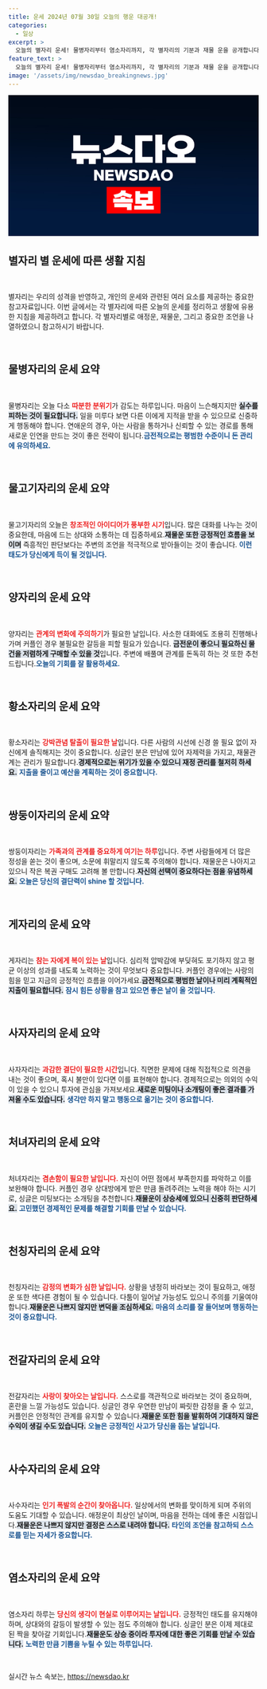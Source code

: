 ```yaml
---
title: 운세 2024년 07월 30일 오늘의 행운 대공개!
categories:
  - 일상
excerpt: >
  오늘의 별자리 운세! 물병자리부터 염소자리까지, 각 별자리의 기분과 재물 운을 공개합니다. 일상의 소소한 변화와 애정운 변동을 함께 체크하고, 오늘의 행운을 잡아보세요! 클릭하면 당신의 별자리가 기다립니다!
feature_text: >
  오늘의 별자리 운세! 물병자리부터 염소자리까지, 각 별자리의 기분과 재물 운을 공개합니다. 일상의 소소한 변화와 애정운 변동을 함께 체크하고, 오늘의 행운을 잡아보세요! 클릭하면 당신의 별자리가 기다립니다!
image: '/assets/img/newsdao_breakingnews.jpg'
---
```


<p><img src="/assets/img/newsdao_breakingnews.jpg" alt="bookingtag 속보" /></p>

<h2 data-ke-size="size26">별자리 별 운세에 따른 생활 지침</h2>

<p data-ke-size="size16">&nbsp;</p>

<p>별자리는 우리의 성격을 반영하고, 개인의 운세와 관련된 여러 요소를 제공하는 중요한 참고자료입니다. 이번 글에서는 각 별자리에 따른 오늘의 운세를 정리하고 생활에 유용한 지침을 제공하려고 합니다. 각 별자리별로 애정운, 재물운, 그리고 중요한 조언을 나열하였으니 참고하시기 바랍니다. </p>

<p data-ke-size="size16">&nbsp;</p>

<h2>물병자리의 운세 요약</h2>

<p data-ke-size="size16">&nbsp;</p>

<p>물병자리는 오늘 다소 <b><span style="color: #ee2323;">따분한 분위기</span></b>가 감도는 하루입니다. 마음이 느슨해지지만 <b><span style="background-color: #21538527;">실수를 피하는 것이 필요합니다.</span></b> 일을 미루다 보면 다른 이에게 지적을 받을 수 있으므로 신중하게 행동해야 합니다. 연애운의 경우, 아는 사람을 통하거나 신뢰할 수 있는 경로를 통해 새로운 인연을 만드는 것이 좋은 전략이 됩니다.<b><span style="color: #1a5490;">금전적으로는 평범한 수준이니 돈 관리에 유의하세요.</span></b></p>

<p data-ke-size="size16">&nbsp;</p>

<h2>물고기자리의 운세 요약</h2>

<p data-ke-size="size16">&nbsp;</p>

<p>물고기자리의 오늘은 <b><span style="color: #ee2323;">창조적인 아이디어가 풍부한 시기</span></b>입니다. 많은 대화를 나누는 것이 중요한데, 마음에 드는 상대와 소통하는 데 집중하세요.<b><span style="background-color: #21538527;">재물운 또한 긍정적인 흐름을 보이며</span></b> 즉흥적인 판단보다는 주변의 조언을 적극적으로 받아들이는 것이 좋습니다. <b><span style="color: #1a5490;">이런 태도가 당신에게 득이 될 것입니다.</span></b></p>

<p data-ke-size="size16">&nbsp;</p>

<h2>양자리의 운세 요약</h2>

<p data-ke-size="size16">&nbsp;</p>

<p>양자리는 <b><span style="color: #ee2323;">관계의 변화에 주의하기</span></b>가 필요한 날입니다. 사소한 대화에도 조용히 진행해나가며 커플인 경우 불필요한 갈등을 피할 필요가 있습니다. <b><span style="background-color: #21538527;">금전운이 좋으니 필요하신 물건을 저렴하게 구매할 수 있을 것</span></b>입니다. 주변에 배풀며 관계를 돈독히 하는 것 또한 추천드립니다.<b><span style="color: #1a5490;">오늘의 기회를 잘 활용하세요.</span></b></p>

<p data-ke-size="size16">&nbsp;</p>

<h2>황소자리의 운세 요약</h2>

<p data-ke-size="size16">&nbsp;</p>

<p>황소자리는 <b><span style="color: #ee2323;">강박관념 탈출이 필요한 날</span></b>입니다. 다른 사람의 시선에 신경 쓸 필요 없이 자신에게 솔직해지는 것이 중요합니다. 싱글인 분은 만남에 있어 자제력을 가지고, 재물관계는 관리가 필요합니다.<b><span style="background-color: #21538527;">경제적으로는 위기가 있을 수 있으니 재정 관리를 철저히 하세요.</span></b> <b><span style="color: #1a5490;">지출을 줄이고 예산을 계획하는 것이 중요합니다.</span></b></p>

<p data-ke-size="size16">&nbsp;</p>

<h2>쌍둥이자리의 운세 요약</h2>

<p data-ke-size="size16">&nbsp;</p>

<p>쌍둥이자리는 <b><span style="color: #ee2323;">가족과의 관계를 중요하게 여기는 하루</span></b>입니다. 주변 사람들에게 더 많은 정성을 쏟는 것이 좋으며, 소문에 휘말리지 않도록 주의해야 합니다. 재물운은 나아지고 있으니 작은 복권 구매도 고려해 볼 만합니다.<b><span style="background-color: #21538527;">자신의 선택이 중요하다는 점을 유념하세요.</span></b> <b><span style="color: #1a5490;">오늘은 당신의 결단력이 shine 할 것입니다.</span></b></p>

<p data-ke-size="size16">&nbsp;</p>

<h2>게자리의 운세 요약</h2>

<p data-ke-size="size16">&nbsp;</p>

<p>게자리는 <b><span style="color: #ee2323;">참는 자에게 복이 있는 날</span></b>입니다. 심리적 압박감에 부딪혀도 포기하지 않고 평균 이상의 성과를 내도록 노력하는 것이 무엇보다 중요합니다. 커플인 경우에는 사랑의 힘을 믿고 지금의 긍정적인 흐름을 이어가세요.<b><span style="background-color: #21538527;">금전적으로 평범한 날이나 미리 계획적인 지출이 필요합니다.</span></b> <b><span style="color: #1a5490;">잠시 힘든 상황을 참고 있으면 좋은 날이 올 것입니다.</span></b></p>

<p data-ke-size="size16">&nbsp;</p>

<h2>사자자리의 운세 요약</h2>

<p data-ke-size="size16">&nbsp;</p>

<p>사자자리는 <b><span style="color: #ee2323;">과감한 결단이 필요한 시간</span></b>입니다. 직면한 문제에 대해 직접적으로 의견을 내는 것이 좋으며, 혹시 불만이 있다면 이를 표현해야 합니다. 경제적으로는 의외의 수익이 있을 수 있으니 투자에 관심을 가져보세요.<b><span style="background-color: #21538527;">새로운 미팅이나 소개팅이 좋은 결과를 가져올 수도 있습니다.</span></b> <b><span style="color: #1a5490;">생각만 하지 말고 행동으로 옮기는 것이 중요합니다.</span></b></p>

<p data-ke-size="size16">&nbsp;</p>

<h2>처녀자리의 운세 요약</h2>

<p data-ke-size="size16">&nbsp;</p>

<p>처녀자리는 <b><span style="color: #ee2323;">겸손함이 필요한 날입니다.</span></b> 자신이 어떤 점에서 부족한지를 파악하고 이를 보완해야 합니다. 커플인 경우 상대방에게 받은 만큼 돌려주려는 노력을 해야 하는 시기로, 싱글은 미팅보다는 소개팅을 추천합니다.<b><span style="background-color: #21538527;">재물운이 상승세에 있으니 신중히 판단하세요.</span></b> <b><span style="color: #1a5490;">고민했던 경제적인 문제를 해결할 기회를 만날 수 있습니다.</span></b></p>

<p data-ke-size="size16">&nbsp;</p>

<h2>천칭자리의 운세 요약</h2>

<p data-ke-size="size16">&nbsp;</p>

<p>천칭자리는 <b><span style="color: #ee2323;">감정의 변화가 심한 날입니다.</span></b> 상황을 냉정히 바라보는 것이 필요하고, 애정운 또한 색다른 경험이 될 수 있습니다. 다툼이 일어날 가능성도 있으니 주의를 기울여야 합니다.<b><span style="background-color: #21538527;">재물운은 나쁘지 않지만 변덕을 조심하세요.</span></b> <b><span style="color: #1a5490;">마음의 소리를 잘 들어보며 행동하는 것이 중요합니다.</span></b></p>

<p data-ke-size="size16">&nbsp;</p>

<h2>전갈자리의 운세 요약</h2>

<p data-ke-size="size16">&nbsp;</p>

<p>전갈자리는 <b><span style="color: #ee2323;">사랑이 찾아오는 날입니다.</span></b> 스스로를 객관적으로 바라보는 것이 중요하며, 혼란을 느낄 가능성도 있습니다. 싱글인 경우 우연한 만남이 짜릿한 감정을 줄 수 있고, 커플인은 안정적인 관계를 유지할 수 있습니다.<b><span style="background-color: #21538527;">재물운 또한 힘을 발휘하여 기대하지 않은 수익이 생길 수도 있습니다.</span></b> <b><span style="color: #1a5490;">오늘은 긍정적인 사고가 당신을 돕는 날입니다.</span></b></p>

<p data-ke-size="size16">&nbsp;</p>

<h2>사수자리의 운세 요약</h2>

<p data-ke-size="size16">&nbsp;</p>

<p>사수자리는 <b><span style="color: #ee2323;">인기 폭발의 순간이 찾아옵니다.</span></b> 일상에서의 변화를 맞이하게 되며 주위의 도움도 기대할 수 있습니다. 애정운이 최상인 날이며, 마음을 전하는 데에 좋은 시점입니다.<b><span style="background-color: #21538527;">재물운은 나쁘지 않지만 결정은 스스로 내려야 합니다.</span></b> <b><span style="color: #1a5490;">타인의 조언을 참고하되 스스로를 믿는 자세가 중요합니다.</span></b></p>

<p data-ke-size="size16">&nbsp;</p>

<h2>염소자리의 운세 요약</h2>

<p data-ke-size="size16">&nbsp;</p>

<p>염소자리 하루는 <b><span style="color: #ee2323;">당신의 생각이 현실로 이루어지는 날입니다.</span></b> 긍정적인 태도를 유지해야 하며, 상대와의 갈등이 발생할 수 있는 점도 주의해야 합니다. 싱글인 분은 이제 제대로 된 짝을 찾아갈 기회입니다.<b><span style="background-color: #21538527;">재물운도 상승 중이라 투자에 대한 좋은 기회를 만날 수 있습니다.</span></b> <b><span style="color: #1a5490;">노력한 만큼 기쁨을 누릴 수 있는 하루입니다.</span></b></p>

<p data-ke-size="size16">&nbsp;</p>
실시간 뉴스 속보는, <a href="https://newsdao.kr" rel="dofollow">https://newsdao.kr</a>


